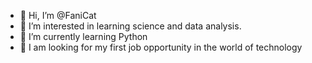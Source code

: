 - 👋 Hi, I’m @FaniCat
- 👀 I’m interested in learning science and data analysis.
- 🌱 I’m currently learning Python
- 💞️ I am looking for my first job opportunity in the world of technology


<!---
FaniCat/FaniCat is a ✨ special ✨ repository because its `README.md` (this file) appears on your GitHub profile.
You can click the Preview link to take a look at your changes.
--->
